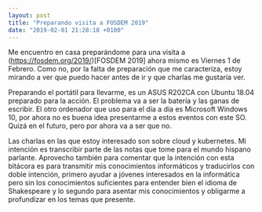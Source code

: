 ```yaml
---
layout: post
title: "Preparando visita a FOSDEM 2019"
date: "2019-02-01 21:28:18 +0100"
---
```


Me encuentro en casa preparándome para una visita a (https://fosdem.org/2019/)[FOSDEM 2019] ahora mismo es Viernes 1 de Febrero. Como no, por la falta de preparación que me caracteriza, estoy mirando a ver que puedo hacer antes de ir y que charlas me gustaría ver.

Preparando el portátil para llevarme, es un ASUS R202CA con Ubuntu 18.04 preparado para la acción. El problema va a ser la batería y las ganas de escribir. El otro ordenador que uso para el día a día es Microsoft Windows 10, por ahora no es buena idea presentarme a estos eventos con este SO. Quizá en el futuro, pero por ahora va a ser que no.

Las charlas en las que estoy interesado son sobre cloud y kubernetes. Mi intención es transcribir parte de las notas que tome para el mundo hispano parlante. Aprovecho también para comentar que la intención con esta bitácora es para transmitir mis conocimientos informáticos y traducirlos con doble intención, primero ayudar a jóvenes interesados en la informática pero sin los conocimientos suficientes para entender bien el idioma de Shakespeare y lo segundo para asentar mis conocimientos y obligarme a profundizar en los temas que presente.
